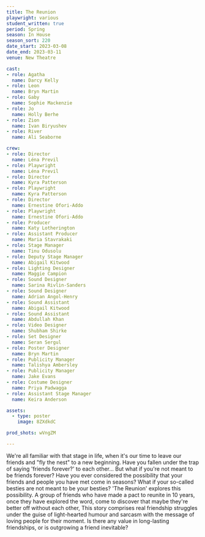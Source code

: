 ```yaml
---
title: The Reunion 
playwright: various 
student_written: true 
period: Spring
season: In House
season_sort: 220 
date_start: 2023-03-08
date_end: 2023-03-11
venue: New Theatre

cast: 
- role: Agatha
  name: Darcy Kelly
- role: Leon
  name: Bryn Martin
- role: Gaby
  name: Sophie Mackenzie
- role: Jo
  name: Holly Berhe
- role: Zion
  name: Ivan Biryushev
- role: River
  name: Ali Seaborne

crew: 
- role: Director
  name: Léna Previl
- role: Playwright 
  name: Léna Previl
- role: Director
  name: Kyra Patterson
- role: Playwright 
  name: Kyra Patterson
- role: Director
  name: Ernestine Ofori-Addo
- role: Playwright 
  name: Ernestine Ofori-Addo
- role: Producer
  name: Katy Lotherington
- role: Assistant Producer
  name: Maria Stavrakaki
- role: Stage Manager 
  name: Tinu Odusolu
- role: Deputy Stage Manager
  name: Abigail Kitwood 
- role: Lighting Designer 
  name: Maggie Campion
- role: Sound Designer 
  name: Sarina Rivlin-Sanders
- role: Sound Designer 
  name: Adrian Angol-Henry
- role: Sound Assistant
  name: Abigail Kitwood
- role: Sound Assistant
  name: Abdullah Khan
- role: Video Designer 
  name: Shubham Shirke
- role: Set Designer 
  name: Seran Sergul
- role: Poster Designer 
  name: Bryn Martin
- role: Publicity Manager
  name: Talishya Ambersley
- role: Publicity Manager
  name: Jake Evans 
- role: Costume Designer 
  name: Priya Padwagga
- role: Assistant Stage Manager 
  name: Keira Anderson

assets:
  - type: poster 
    image: 8ZXdkdC

prod_shots: wVngZM

---
```


We're all familiar with that stage in life, when it's our time to leave our friends and "fly the nest" to a new beginning. Have you fallen under the trap of saying 'friends forever?' to each other... But what if you're not meant to be friends forever? Have you ever considered the possibility that your friends and people you have met come in seasons? What if your so-called besties are not meant to be your besties? 'The Reunion' explores this possibility. A group of friends who have made a pact to reunite in 10 years, once they have explored the word, come to discover that maybe they're better off without each other, This story comprises real friendship struggles under the guise of light-hearted humour and sarcasm with the message of loving people for their moment. Is there any value in long-lasting friendships, or is outgrowing a friend inevitable?